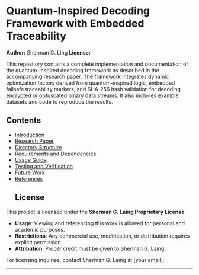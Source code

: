 # Quantum-Inspired Decoding Framework with Embedded Traceability

**Author:** Sherman G. Ling 
**License:** 

This repository contains a complete implementation and documentation of the quantum-inspired decoding framework as described in the accompanying research paper. The framework integrates dynamic optimization factors derived from quantum-inspired logic, embedded failsafe traceability markers, and SHA-256 hash validation for decoding encrypted or obfuscated binary data streams. It also includes example datasets and code to reproduce the results.

## Contents

- [Introduction](#introduction)
- [Research Paper](#research-paper)
- [Directory Structure](#directory-structure)
- [Requirements and Dependencies](#requirements-and-dependencies)
- [Usage Guide](#usage-guide)
- [Testing and Verification](#testing-and-verification)
- [Future Work](#future-work)
- [References](#references)
  ## License
This project is licensed under the **Sherman G. Laing Proprietary License**.

- **Usage**: Viewing and referencing this work is allowed for personal and academic purposes.
- **Restrictions**: Any commercial use, modification, or distribution requires explicit permission.
- **Attribution**: Proper credit must be given to Sherman G. Laing.

For licensing inquiries, contact Sherman G. Laing at [your email].


---
